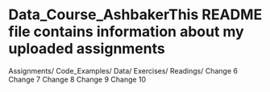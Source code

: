 # Data_Course_AshbakerThis README file contains information about my uploaded assignments
Assignments/
Code_Examples/
Data/
Exercises/
Readings/
Change 6
Change 7
Change 8
Change 9
Change 10

